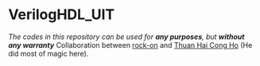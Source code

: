 # VerilogHDL_UIT

*The codes in this repository can be used for ___any purposes___, but ___without any warranty___*
Collaboration between [rock-on](https://github.com/AcezukyRO) and [Thuan Hai Cong Ho](https://github.com/hohaicongthuan) (He did most of magic here).
